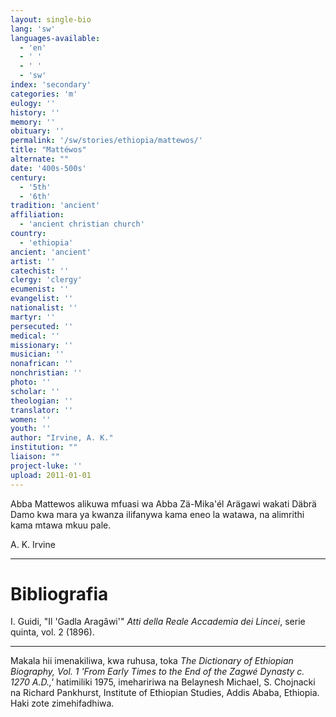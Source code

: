 ```yaml
---
layout: single-bio
lang: 'sw'
languages-available:
  - 'en'
  - ' '
  - ' '
  - 'sw'
index: 'secondary'
categories: 'm'
eulogy: ''
history: ''
memory: ''
obituary: ''
permalink: '/sw/stories/ethiopia/mattewos/'
title: "Mattéwos"
alternate: ""
date: '400s-500s'
century:
  - '5th'
  - '6th'
tradition: 'ancient'
affiliation:
  - 'ancient christian church'
country:
  - 'ethiopia'
ancient: 'ancient'
artist: ''
catechist: ''
clergy: 'clergy'
ecumenist: ''
evangelist: ''
nationalist: ''
martyr: ''
persecuted: ''
medical: ''
missionary: ''
musician: ''
nonafrican: ''
nonchristian: ''
photo: ''
scholar: ''
theologian: ''
translator: ''
women: ''
youth: ''
author: "Irvine, A. K."
institution: ""
liaison: ""
project-luke: ''
upload: 2011-01-01
---
```




Abba Mattewos alikuwa mfuasi wa Abba Zä-Mika'él Arägawi wakati Däbrä Damo kwa mara ya kwanza ilifanywa kama eneo la watawa, na alimrithi kama mtawa mkuu pale.

A. K. Irvine

---

# Bibliografia

I. Guidi, "Il 'Gadla Aragâwi'" *Atti della Reale Accademia dei Lincei*, serie quinta, vol. 2 (1896).

---

Makala hii imenakiliwa, kwa ruhusa, toka *The Dictionary of Ethiopian Biography, Vol. 1 'From Early Times to the End of the Zagwé Dynasty c. 1270 A.D.,'* hatimiliki 1975, imehaririwa na Belaynesh Michael, S. Chojnacki na Richard Pankhurst, Institute of Ethiopian Studies, Addis Ababa, Ethiopia. Haki zote zimehifadhiwa.
